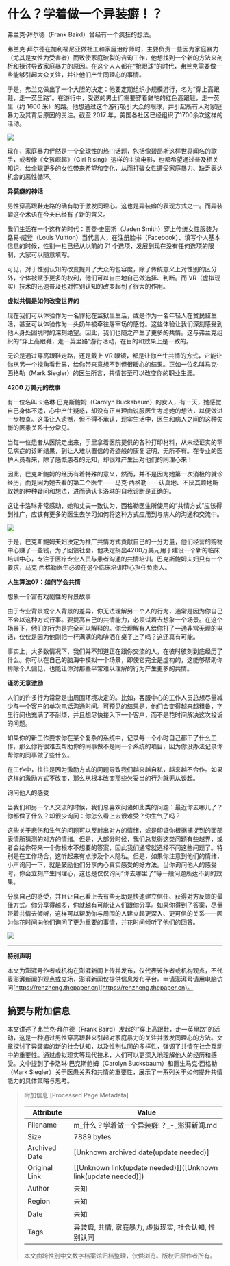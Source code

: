 # 什么？学着做一个异装癖！？

弗兰克·拜尔德（Frank Baird）曾经有一个疯狂的想法。

弗兰克·拜尔德在加利福尼亚做社工和家庭治疗师时，主要负责一些因为家庭暴力（尤其是女性为受害者）而致使家庭破裂的咨询工作，他想找到一个新的方法来剖析和探讨导致家庭暴力的原因。在这个人人都在“抢眼球”的时代，弗兰克需要做一些能够引起大众关注，并让他们产生同理心的事情。

于是，弗兰克做出了一个大胆的决定：他要定期组织小规模游行，名为“穿上高跟鞋，走一英里路”。在游行中，受邀的男士们需要穿着鲜艳的红色高跟鞋，走一英里（约 1600 米）的路。他想通过这个游行吸引大众的眼球，并引起所有人对家庭暴力及其背后原因的关注。截至 2017 年，美国各社区已经组织了1700余次这样的活动。

![](http://image.thepaper.cn/www/image/12/712/394.jpg)

现在，家庭暴力俨然是一个全球性的热门话题，包括像碧昂斯这样世界闻名的歌手，或者像《女孩崛起》（Girl Rising）这样的主流电影，也都希望通过普及相关知识，给全球更多的女性带来希望和变化，从而打破女性遭受家庭暴力、缺乏表达机会的恶性循环。

**异装癖的神话**

男性穿高跟鞋走路的确有助于激发同理心。这也是异装癖的表现方式之一。而异装癖这个术语在今天已经有了新的含义。

我们生活在一个这样的时代：贾登·史密斯（Jaden Smith）穿上传统女性服装为路易·威登（Louis Vuitton）当代言人，在注册脸书（Facebook）、填写个人基本信息的时候，性别一栏已经从以前的 71 个选项，发展到现在没有任何选项的限制，大家可以随意填写。

可见，对于性别认知的改变提升了大众的包容度，除了传统意义上对性别的区分外，个体被赋予更多的权利，他们可以自由地自己做选择、判断。而 VR（虚拟现实）技术的迅速普及也对性别认知的改变起到了很大的作用。

**虚拟共情是如何改变世界的**

现在我们可以体验作为一名罪犯在监狱里生活，或是作为一名年轻人在贫民窟生活，甚至可以体验作为一头奶牛被牵往屠宰场的感觉。这些体验让我们深刻感受到他人身处困境时的深刻绝望。因此，我们也随之产生了更多的共情。这与弗兰克组织的“穿上高跟鞋，走一英里路”游行活动，在目的和效果上是一致的。

无论是通过穿高跟鞋走路，还是戴上 VR 眼镜，都是让你产生共情的方式，它能让你从另一个视角看世界，给你带来意想不到但很暖心的结果。正如一位名叫马克·西格勒（Mark Siegler）的医生所言，共情甚至可以改变你的职业生涯。

**4200 万美元的故事**

有一位名叫卡洛琳·巴克斯鲍姆（Carolyn Bucksbaum）的女人，有一天，她感觉自己身体不适，心中产生疑惑，却没有正当理由说服医生考虑她的想法，以便做进一步检查。这虽让人遗憾，但不得不承认，现实生活中，医生和病人之间的这种失衡的医患关系十分常见。

当每一位患者从医院走出来，手里拿着医院提供的各种打印材料，从未经证实的罕见病症的诊断结果，到让人难以置信的奇迹般的康复证明，无所不有。在专业的医护人员看来，除了感慨患者的无知，却很难产生出对他们的同理心来！

因此，巴克斯鲍姆的经历有着特殊的意义，然而，并不是因为她第一次消极的就诊经历，而是因为她去看的第二个医生——马克·西格勒——认真地、不厌其烦地听取她的种种疑问和想法，进而确认卡洛琳的自我诊断是正确的。

这让卡洛琳非常感动，她和丈夫一致认为，西格勒医生所使用的“共情方式”应该得到推广，应该有更多的医生去学习如何将这种方式应用到与病人的沟通和交流中。

![](http://image.thepaper.cn/www/image/12/712/429.jpg)

于是，巴克斯鲍姆夫妇决定为推广共情方式贡献自己的一分力量，他们经营的购物中心赚了一些钱，为了回馈社会，他决定捐出4200万美元用于建设一个新的临床培训中心，专注于医疗专业人员与患者沟通的共情培训。巴克斯鲍姆夫妇只有一个要求，马克·西格勒医生必须在这个临床培训中心担任负责人。

**人生算法07：如何学会共情**

想象一个富有戏剧性的背景故事

由于专业背景或个人背景的差异，你无法理解另一个人的行为，通常是因为你自己不会以这种方式行事。要提高自己的共情能力，必须试着去想象一个场景。在这个场景下，他们的行为是完全可以解释的。你会理解有人给你打了一通非常无理的电话，仅仅是因为他刚把一杯满满的咖啡洒在桌子上了吗？这还真有可能。

事实上，大多数情况下，我们并不知道正在跟你交流的人，在彼时彼刻到底经历了什么。你可以在自己的脑海中模拟一个场景，即使它完全是虚构的，这能够帮助你排除个人偏见，也能让你对那些平常难以理解的行为产生更多的共情。

**谨防无意激励**

人们的许多行为常常是由周围环境决定的。比如，客服中心的工作人员总想尽量减少与一个客户的单次电话沟通时间。可预见的结果是，他们会变得越来越粗鲁，字里行间也充满了不耐烦，并且想尽快接入下一个客户，而不是花时间解决这次投诉的问题。

如果你的新工作要求你在某个复杂的系统中，记录每一个小时自己都干了什么工作，那么你将很难去帮助你的同事做不是同一个系统的项目，因为你没办法记录你帮你的同事做了些什么。

在工作中，往往是因为激励方式的问题导致我们越来越自私，越来越不合作。如果这样的激励方式不改变，那么从根本改变那些欠妥当的行为就无从谈起。

询问他人的感受

当我们和另一个人交流的时候，我们总喜欢问诸如此类的问题：最近你去哪儿了？你都做了什么？却很少询问：你怎么看上去很难受？你生气了吗？

这些关于悲伤和生气的问题可以反射出对方的情绪，或是印证你根据捕捉到的面部表情所猜测的对方的情绪。但是，大部分时候，我们总觉得这类问题有些越界，或者会给你带来一个你根本不想要的答案，因此我们通常就选择不问这些问题了。特别是在工作场合，这听起来有点涉及个人隐私。但是，如果你注意到他们的情绪，小声询问一下，就是鼓励他们分享内心真实感受的好方法。当你询问他人的感受时，你会立刻产生同理心，这也是仅仅询问“你去哪里了”等一般问题所达不到的效果。

分享自己的感受，并且让自己看上去有些无助是快速建立信任、获得对方反馈的最佳方式。你分享得越多，你就越有可能让人们跟你分享。如果你得到了答案，尽量带着共情去倾听，这样可以帮助你与周围的人建立起更深入、更可信的关系——因为你花时间向他们询问了更为重要的事情，并花时间倾听了他们的回答。

![](http://image.thepaper.cn/www/image/12/710/305.jpg)

---

**特别声明**

本文为澎湃号作者或机构在澎湃新闻上传并发布，仅代表该作者或机构观点，不代表澎湃新闻的观点或立场，澎湃新闻仅提供信息发布平台。申请澎湃号请用电脑访问[https://renzheng.thepaper.cn](https://renzheng.thepaper.cn)。

## 摘要与附加信息

<!-- tcd_abstract -->
本文讲述了弗兰克·拜尔德（Frank Baird）发起的“穿上高跟鞋，走一英里路”的活动，这是一种通过男性穿高跟鞋来引起对家庭暴力的关注并激发同理心的方法。文章探讨了异装癖的新的社会认知，以及性别认同的多样性，强调了共情在社会互动中的重要性。通过虚拟现实等现代技术，人们可以更深入地理解他人的经历和感受。文中提到了卡洛琳·巴克斯鲍姆（Carolyn Bucksbaum）和医生马克·西格勒（Mark Siegler）关于医患关系和共情的重要性，展示了一系列关于如何提升共情能力的具体策略与思考。
<!-- tcd_abstract_end -->

> 附加信息 [Processed Page Metadata]
>
> | Attribute       | Value                                  |
> |-----------------|----------------------------------------|
> | Filename        | m_什么？学着做一个异装癖!？_-_澎湃新闻.md                             |
> | Size            | 7889 bytes                           |
> | Archived Date   | [Unknown archived date(update needed)]                             |
> | Original Link   | [[Unknown link(update needed)]]([Unknown link(update needed)])                       |
> | Author          | 未知                               |
> | Region          | 未知                               |
> | Date            | 未知                                 |
> | Tags            | 异装癖, 共情, 家庭暴力, 虚拟现实, 社会认知, 性别认同                                 |
>
> 本文由跨性别中文数字档案馆归档整理，仅供浏览。版权归原作者所有。
>